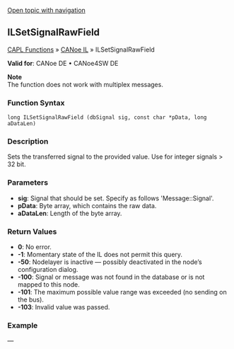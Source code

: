 [Open topic with navigation](../../../../../CANoeDEFamily.htm#Topics/CAPLFunctions/CANoeIL/Functions/CAPLfunctionILSetSignalRawField.md)

## ILSetSignalRawField

[CAPL Functions](../../CAPLfunctions.md) » [CANoe IL](../CAPLfunctionsCANoeILOverview.md) » ILSetSignalRawField

**Valid for**: CANoe DE • CANoe4SW DE

**Note**  
The function does not work with multiplex messages.

### Function Syntax

```plaintext
long ILSetSignalRawField (dbSignal sig, const char *pData, long aDataLen)
```

### Description

Sets the transferred signal to the provided value. Use for integer signals > 32 bit.

### Parameters

- **sig**: Signal that should be set. Specify as follows 'Message::Signal'.
- **pData**: Byte array, which contains the raw data.
- **aDataLen**: Length of the byte array.

### Return Values

- **0**: No error.
- **-1**: Momentary state of the IL does not permit this query.
- **-50**: Nodelayer is inactive — possibly deactivated in the node’s configuration dialog.
- **-100**: Signal or message was not found in the database or is not mapped to this node.
- **-101**: The maximum possible value range was exceeded (no sending on the bus).
- **-103**: Invalid value was passed.

### Example

—

